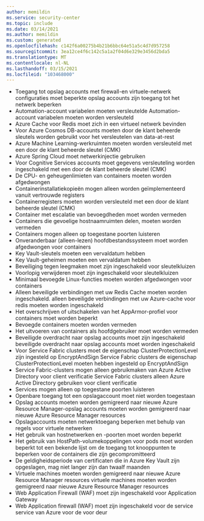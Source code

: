 ```yaml
---
author: memildin
ms.service: security-center
ms.topic: include
ms.date: 03/14/2021
ms.author: memildin
ms.custom: generated
ms.openlocfilehash: c142f6a00275b4b21b6bbc64e51a5c4d7d957258
ms.sourcegitcommit: 3ea12ce4f6c142c5a1a2f04d6e329e3456d2bda5
ms.translationtype: MT
ms.contentlocale: nl-NL
ms.lasthandoff: 03/15/2021
ms.locfileid: "103468000"
---
```

- Toegang tot opslag accounts met firewall-en virtuele-netwerk configuraties moet beperkte opslag accounts zijn toegang tot het netwerk beperken
- Automation-account variabelen moeten versleutelde Automation-account variabelen moeten worden versleuteld
- Azure Cache voor Redis moet zich in een virtueel netwerk bevinden
- Voor Azure Cosmos DB-accounts moeten door de klant beheerde sleutels worden gebruikt voor het versleutelen van data-at-rest
- Azure Machine Learning-werkruimten moeten worden versleuteld met een door de klant beheerde sleutel (CMK)
- Azure Spring Cloud moet netwerkinjectie gebruiken
- Voor Cognitive Services accounts moet gegevens versleuteling worden ingeschakeld met een door de klant beheerde sleutel (CMK)
- De CPU- en geheugenlimieten van containers moeten worden afgedwongen
- Containerinstallatiekopieën mogen alleen worden geïmplementeerd vanuit vertrouwde registers
- Containerregisters moeten worden versleuteld met een door de klant beheerde sleutel (CMK)
- Container met escalatie van bevoegdheden moet worden vermeden
- Containers die gevoelige hostnaamruimten delen, moeten worden vermeden
- Containers mogen alleen op toegestane poorten luisteren
- Onveranderbaar (alleen-lezen) hoofdbestandssysteem moet worden afgedwongen voor containers
- Key Vault-sleutels moeten een vervaldatum hebben
- Key Vault-geheimen moeten een vervaldatum hebben
- Beveiliging tegen leegmaken moet zijn ingeschakeld voor sleutelkluizen
- Voorlopig verwijderen moet zijn ingeschakeld voor sleutelkluizen
- Minimaal bevoegde Linux-functies moeten worden afgedwongen voor containers
- Alleen beveiligde verbindingen met uw Redis Cache moeten worden ingeschakeld. alleen beveiligde verbindingen met uw Azure-cache voor redis moeten worden ingeschakeld
- Het overschrijven of uitschakelen van het AppArmor-profiel voor containers moet worden beperkt
- Bevoegde containers moeten worden vermeden
- Het uitvoeren van containers als hoofdgebruiker moet worden vermeden
- Beveiligde overdracht naar opslag accounts moet zijn ingeschakeld beveiligde overdracht naar opslag accounts moet worden ingeschakeld
- Voor Service Fabric clusters moet de eigenschap ClusterProtectionLevel zijn ingesteld op EncryptAndSign Service Fabric clusters de eigenschap ClusterProtectionLevel moeten hebben ingesteld op EncryptAndSign
- Service Fabric-clusters mogen alleen gebruikmaken van Azure Active Directory voor client verificatie Service Fabric clusters alleen Azure Active Directory gebruiken voor client verificatie
- Services mogen alleen op toegestane poorten luisteren
- Openbare toegang tot een opslagaccount moet niet worden toegestaan
- Opslag accounts moeten worden gemigreerd naar nieuwe Azure Resource Manager-opslag accounts moeten worden gemigreerd naar nieuwe Azure Resource Manager resources
- Opslagaccounts moeten netwerktoegang beperken met behulp van regels voor virtuele netwerken
- Het gebruik van hostnetwerken en -poorten moet worden beperkt
- Het gebruik van HostPath-volumekoppelingen voor pods moet worden beperkt tot een bekende lijst om de toegang tot knooppunten te beperken voor de containers die zijn gecompromitteerd
- De geldigheidsperiode van certificaten die in Azure Key Vault zijn opgeslagen, mag niet langer zijn dan twaalf maanden
- Virtuele machines moeten worden gemigreerd naar nieuwe Azure Resource Manager resources virtuele machines moeten worden gemigreerd naar nieuwe Azure Resource Manager resources
- Web Application Firewall (WAF) moet zijn ingeschakeld voor Application Gateway
- Web Application firewall (WAF) moet zijn ingeschakeld voor de service service van Azure voor de voor deur

